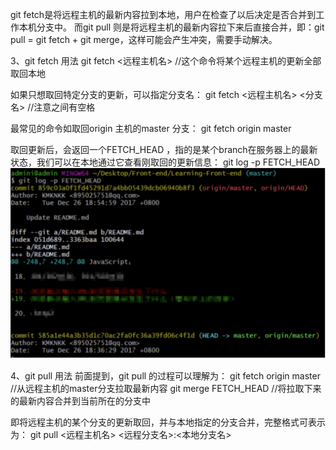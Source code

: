 git fetch是将远程主机的最新内容拉到本地，用户在检查了以后决定是否合并到工作本机分支中。
而git pull 则是将远程主机的最新内容拉下来后直接合并，即：git pull = git fetch + git merge，这样可能会产生冲突，需要手动解决。

3、git fetch 用法
git fetch <远程主机名> //这个命令将某个远程主机的更新全部取回本地

如果只想取回特定分支的更新，可以指定分支名：
git fetch <远程主机名> <分支名> //注意之间有空格

最常见的命令如取回origin 主机的master 分支：
git fetch origin master

取回更新后，会返回一个FETCH_HEAD ，指的是某个branch在服务器上的最新状态，我们可以在本地通过它查看刚取回的更新信息：
git log -p FETCH_HEAD
![alt text](assets/image.png)

4、git pull 用法
前面提到，git pull 的过程可以理解为：
git fetch origin master //从远程主机的master分支拉取最新内容 
git merge FETCH_HEAD    //将拉取下来的最新内容合并到当前所在的分支中

即将远程主机的某个分支的更新取回，并与本地指定的分支合并，完整格式可表示为：
git pull <远程主机名> <远程分支名>:<本地分支名>
